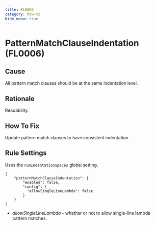 ```yaml
---
title: FL0006
category: how-to
hide_menu: true
---
```


# PatternMatchClauseIndentation (FL0006)

## Cause

All pattern match clauses should be at the same indentation level.

## Rationale

Readability.

## How To Fix

Update pattern match clauses to have consistent indentation.

## Rule Settings

Uses the `numIndentationSpaces` global setting.

    {
        "patternMatchClauseIndentation": {
            "enabled": false,
            "config": {
              "allowSingleLineLambda": false
            }
        }
    }

* *allowSingleLineLambda* - whether or not to allow single-line lambda pattern matches.
